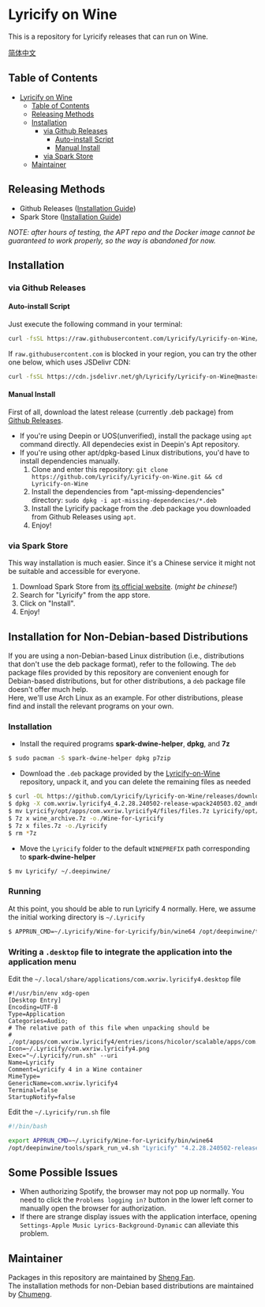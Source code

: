 # Lyricify on Wine
This is a repository for Lyricify releases that can run on Wine.  

[简体中文](README.zh-CN.md)

## Table of Contents
- [Lyricify on Wine](#lyricify-on-wine)
  - [Table of Contents](#table-of-contents)
  - [Releasing Methods](#releasing-methods)
  - [Installation](#installation)
    - [via Github Releases](#via-github-releases)
      - [Auto-install Script](#auto-install-script)
      - [Manual Install](#manual-install)
    - [via Spark Store](#via-spark-store)
  - [Maintainer](#maintainer)

## Releasing Methods
- Github Releases ([Installation Guide](#via-github-releases))
- Spark Store ([Installation Guide](#via-github-releases))

*NOTE: after hours of testing, the APT repo and the Docker image cannot be guaranteed to work properly, so the way is abandoned for now.*

## Installation

### via Github Releases
#### Auto-install Script
Just execute the following command in your terminal:
```bash
curl -fsSL https://raw.githubusercontent.com/Lyricify/Lyricify-on-Wine/master/install-deb.sh > install-deb.sh && sudo bash install-deb.sh
```

If `raw.githubusercontent.com` is blocked in your region, you can try the other one below, which uses JSDelivr CDN:
```bash
curl -fsSL https://cdn.jsdelivr.net/gh/Lyricify/Lyricify-on-Wine@master/install-deb.sh > install-deb.sh && sudo bash install-deb.sh
```

#### Manual Install
First of all, download the latest release (currently .deb package) from [Github Releases](https://github.com/Lyricify/Lyricify-on-Wine/releases).
-  If you're using Deepin or UOS(unverified), install the package using `apt` command directly. All dependecies exist in Deepin's Apt repository.
-  If you're using other apt/dpkg-based Linux distributions, you'd have to install dependencies manually.
    1. Clone and enter this repository: `git clone https://github.com/Lyricify/Lyricify-on-Wine.git && cd Lyricify-on-Wine`
    2. Install the dependencies from "apt-missing-dependencies" directory: `sudo dpkg -i apt-missing-dependencies/*.deb`
    3. Install the Lyricify package from the .deb package you downloaded from Github Releases using `apt`.
    4. Enjoy!

### via Spark Store
This way installation is much easier. Since it's a Chinese service it might not be suitable and accessible for everyone.
1. Download Spark Store from [its official website](https://spark-app.store/download). (*might be chinese!*)
2. Search for "Lyricify" from the app store.
3. Click on "Install".
4. Enjoy!

## Installation for Non-Debian-based Distributions

If you are using a non-Debian-based Linux distribution (i.e., distributions that don't use the deb package format), refer to the following.
The `deb` package files provided by this repository are convenient enough for Debian-based distributions, but for other distributions, a `deb` package file doesn't offer much help.  
Here, we'll use Arch Linux as an example. For other distributions, please find and install the relevant programs on your own.

### Installation
- Install the required programs **spark-dwine-helper**, **dpkg**, and **7z**
```bash
$ sudo pacman -S spark-dwine-helper dpkg p7zip
```

- Download the `.deb` package provided by the [Lyricify-on-Wine](https://github.com/Lyricify/Lyricify-on-Wine) repository, unpack it, and you can delete the remaining files as needed
```bash
$ curl -OL https://github.com/Lyricify/Lyricify-on-Wine/releases/download/v4.2.28/com.wxriw.lyricify4_4.2.28.240502-release-wpack240503.02_amd64.deb
$ dpkg -X com.wxriw.lyricify4_4.2.28.240502-release-wpack240503.02_amd64.deb Lyricify
$ mv Lyricify/opt/apps/com.wxriw.lyricify4/files/files.7z Lyricify/opt/apps/com.wxriw.lyricify4/files/wine_archive.7z .
$ 7z x wine_archive.7z -o./Wine-for-Lyricify
$ 7z x files.7z -o./Lyricify
$ rm *7z
```

- Move the `Lyricify` folder to the default `WINEPREFIX` path corresponding to **spark-dwine-helper**
```bash
$ mv Lyricify/ ~/.deepinwine/
```

### Running
At this point, you should be able to run Lyricify 4 normally. Here, we assume the initial working directory is `~/.Lyricify`
```bash
$ APPRUN_CMD=~/.Lyricify/Wine-for-Lyricify/bin/wine64 /opt/deepinwine/tools/spark_run_v4.sh "Lyricify" "4.2.28.240502-release-wpack240503.02" "C:/Program Files/Lyricify 4/Lyricify for Spotify.exe"
```

### Writing a `.desktop` file to integrate the application into the application menu
Edit the `~/.local/share/applications/com.wxriw.lyricify4.desktop` file
```
#!/usr/bin/env xdg-open
[Desktop Entry]
Encoding=UTF-8
Type=Application
Categories=Audio;
# The relative path of this file when unpacking should be
# ./opt/apps/com.wxriw.lyricify4/entries/icons/hicolor/scalable/apps/com.wxriw.lyricify4.png
Icon=~/.Lyricify/com.wxriw.lyricify4.png
Exec="~/.Lyricify/run.sh" --uri 
Name=Lyricify
Comment=Lyricify 4 in a Wine container
MimeType=
GenericName=com.wxriw.lyricify4
Terminal=false
StartupNotify=false
```

Edit the `~/.Lyricify/run.sh` file
```bash
#!/bin/bash

export APPRUN_CMD=~/.Lyricify/Wine-for-Lyricify/bin/wine64 
/opt/deepinwine/tools/spark_run_v4.sh "Lyricify" "4.2.28.240502-release-wpack240503.02" "C:/Program Files/Lyricify 4/Lyricify for Spotify.exe"
```

## Some Possible Issues
- When authorizing Spotify, the browser may not pop up normally. You need to click the `Problems logging in?` button in the lower left corner to manually open the browser for authorization.
- If there are strange display issues with the application interface, opening `Settings-Apple Music Lyrics-Background-Dynamic` can alleviate this problem.

## Maintainer
Packages in this repository are maintained by [Sheng Fan](https://github.com/fred913).  
The installation methods for non-Debian based distributions are maintained by [Chumeng](https://github.com/lihaoze123).
